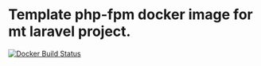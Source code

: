 # Template php-fpm docker image for mt laravel project.

[![Docker Build Status](https://img.shields.io/docker/build/kusumoto/mt-php-docker-template.svg)](https://hub.docker.com/r/kusumoto/mt-php-docker-template/)
